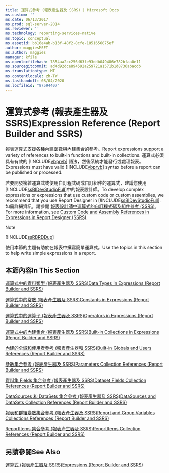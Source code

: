 ```yaml
---
title: 運算式參考 (報表產生器及 SSRS) | Microsoft Docs
ms.custom: ''
ms.date: 06/13/2017
ms.prod: sql-server-2014
ms.reviewer: ''
ms.technology: reporting-services-native
ms.topic: conceptual
ms.assetid: bb16e4ab-b13f-48f2-8cfe-1851656875ef
author: maggiesMSFT
ms.author: maggies
manager: kfile
ms.openlocfilehash: 7854aa2cc256d63fe93ddb049486e782bfaa0e11
ms.sourcegitcommit: ad4d92dce894592a259721a1571b1d8736abacdb
ms.translationtype: MT
ms.contentlocale: zh-TW
ms.lasthandoff: 08/04/2020
ms.locfileid: "87594407"
---
```

# <a name="expression-reference-report-builder-and-ssrs"></a><span data-ttu-id="9ebab-102">運算式參考 (報表產生器及 SSRS)</span><span class="sxs-lookup"><span data-stu-id="9ebab-102">Expression Reference (Report Builder and SSRS)</span></span>
  <span data-ttu-id="9ebab-103">報表運算式支援各種內建函數與內建集合的參考。</span><span class="sxs-lookup"><span data-stu-id="9ebab-103">Report expressions support a variety of references to built-in functions and built-in collections.</span></span> <span data-ttu-id="9ebab-104">運算式必須具有有效的 [!INCLUDE[vbprvb](../../includes/vbprvb-md.md)] 語法，然後系統才能發行或處理報表。</span><span class="sxs-lookup"><span data-stu-id="9ebab-104">Expressions must have valid [!INCLUDE[vbprvb](../../includes/vbprvb-md.md)] syntax before a report can be published or processed.</span></span>  
  
 <span data-ttu-id="9ebab-105">若要開發複雜運算式或使用自訂程式碼或自訂組件的運算式，建議您使用 [!INCLUDE[ssBIDevStudioFull](../../includes/ssbidevstudiofull-md.md)]中的報表設計師。</span><span class="sxs-lookup"><span data-stu-id="9ebab-105">To develop complex expressions or expressions that use custom code or custom assemblies, we recommend that you use Report Designer in [!INCLUDE[ssBIDevStudioFull](../../includes/ssbidevstudiofull-md.md)].</span></span> <span data-ttu-id="9ebab-106">如需詳細資訊，請參閱 [報表設計師中運算式的自訂程式碼及組件參考 &#40;SSRS&#41;](custom-code-and-assembly-references-in-expressions-in-report-designer-ssrs.md)。</span><span class="sxs-lookup"><span data-stu-id="9ebab-106">For more information, see [Custom Code and Assembly References in Expressions in Report Designer &#40;SSRS&#41;](custom-code-and-assembly-references-in-expressions-in-report-designer-ssrs.md).</span></span>  
  
> [!NOTE]  
>  [!INCLUDE[ssRBRDDup](../../includes/ssrbrddup-md.md)]  
  
 <span data-ttu-id="9ebab-107">使用本節的主題有助於在報表中撰寫簡單運算式。</span><span class="sxs-lookup"><span data-stu-id="9ebab-107">Use the topics in this section to help write simple expressions in a report.</span></span>  
  
## <a name="in-this-section"></a><span data-ttu-id="9ebab-108">本節內容</span><span class="sxs-lookup"><span data-stu-id="9ebab-108">In This Section</span></span>  
 [<span data-ttu-id="9ebab-109">運算式中的資料類型 &#40;報表產生器及 SSRS&#41;</span><span class="sxs-lookup"><span data-stu-id="9ebab-109">Data Types in Expressions &#40;Report Builder and SSRS&#41;</span></span>](expressions-report-builder-and-ssrs.md)  
  
 [<span data-ttu-id="9ebab-110">運算式中的常數 &#40;報表產生器及 SSRS&#41;</span><span class="sxs-lookup"><span data-stu-id="9ebab-110">Constants in Expressions &#40;Report Builder and SSRS&#41;</span></span>](constants-in-expressions-report-builder-and-ssrs.md)  
  
 [<span data-ttu-id="9ebab-111">運算式中的運算子 &#40;報表產生器及 SSRS&#41;</span><span class="sxs-lookup"><span data-stu-id="9ebab-111">Operators in Expressions &#40;Report Builder and SSRS&#41;</span></span>](operators-in-expressions-report-builder-and-ssrs.md)  
  
 [<span data-ttu-id="9ebab-112">運算式中的內建集合 &#40;報表產生器及 SSRS&#41;</span><span class="sxs-lookup"><span data-stu-id="9ebab-112">Built-in Collections in Expressions &#40;Report Builder and SSRS&#41;</span></span>](built-in-collections-in-expressions-report-builder.md)  
  
 [<span data-ttu-id="9ebab-113">內建的全域和使用者參考 &#40;報表產生器和 SSRS&#41;</span><span class="sxs-lookup"><span data-stu-id="9ebab-113">Built-in Globals and Users References &#40;Report Builder and SSRS&#41;</span></span>](built-in-collections-built-in-globals-and-users-references-report-builder.md)  
  
 [<span data-ttu-id="9ebab-114">參數集合參考 &#40;報表產生器及 SSRS&#41;</span><span class="sxs-lookup"><span data-stu-id="9ebab-114">Parameters Collection References &#40;Report Builder and SSRS&#41;</span></span>](built-in-collections-parameters-collection-references-report-builder.md)  
  
 [<span data-ttu-id="9ebab-115">資料集 Fields 集合參考 &#40;報表產生器及 SSRS&#41;</span><span class="sxs-lookup"><span data-stu-id="9ebab-115">Dataset Fields Collection References &#40;Report Builder and SSRS&#41;</span></span>](built-in-collections-dataset-fields-collection-references-report-builder.md)  
  
 [<span data-ttu-id="9ebab-116">DataSources 和 DataSets 集合參考 &#40;報表產生器及 SSRS&#41;</span><span class="sxs-lookup"><span data-stu-id="9ebab-116">DataSources and DataSets Collection References &#40;Report Builder and SSRS&#41;</span></span>](built-in-collections-datasources-and-datasets-references-report-builder.md)  
  
 [<span data-ttu-id="9ebab-117">報表和群組變數集合參考 &#40;報表產生器及 SSRS&#41;</span><span class="sxs-lookup"><span data-stu-id="9ebab-117">Report and Group Variables Collections References &#40;Report Builder and SSRS&#41;</span></span>](built-in-collections-report-and-group-variables-references-report-builder.md)  
  
 [<span data-ttu-id="9ebab-118">ReportItems 集合參考 &#40;報表產生器及 SSRS&#41;</span><span class="sxs-lookup"><span data-stu-id="9ebab-118">ReportItems Collection References &#40;Report Builder and SSRS&#41;</span></span>](built-in-collections-reportitems-collection-references-report-builder.md)  
  
## <a name="see-also"></a><span data-ttu-id="9ebab-119">另請參閱</span><span class="sxs-lookup"><span data-stu-id="9ebab-119">See Also</span></span>  
 [<span data-ttu-id="9ebab-120">運算式 &#40;報表產生器及 SSRS&#41;</span><span class="sxs-lookup"><span data-stu-id="9ebab-120">Expressions &#40;Report Builder and SSRS&#41;</span></span>](expressions-report-builder-and-ssrs.md)  
  
  
